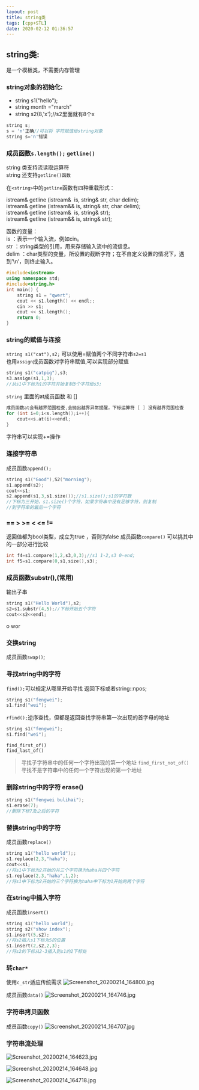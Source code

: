 ```yaml
---
layout: post
title: string类
tags: [cpp+STL]
date: 2020-02-12 01:36:57
--- 
```


## string类:

是一个模板类，不需要内存管理

### string对象的初始化:

- string s1("hello");
- string month ="march"
- string s2(8,'x');//s2里面就有8个x

```cpp
string s;
s = 'n'正确//可以将 字符赋值给string对象
string s='n'错误
```

### 成员函数`s.length();` `getline()`

string 类支持流读取运算符  
string 还支持`getline()函数`

在`<string>`中的`getline`函数有四种重载形式：  

istream& getline (istream&  is, string& str, char delim);  
istream& getline (istream&& is, string& str, char delim);  
istream& getline (istream&  is, string& str);  
istream& getline (istream&& is, string& str);  

函数的变量：  
is    ：表示一个输入流，例如cin。  
str   ：string类型的引用，用来存储输入流中的流信息。  
delim ：char类型的变量，所设置的截断字符；在不自定义设置的情况下，遇到’\n’，则终止输入。  

```cpp
#include<iostream>
using namespace std;
#include<string.h>
int main() {
	string s1 = "qwert";
	cout << s1.length() << endl;;
	cin >> s1;
	cout << s1.length();
	return 0;
}
```

### string的赋值与连接

`string s1("cat"),s2;`
可以使用=赋值两个不同字符串`s2=s1`  
也用`assign`成员函数对字符串赋值,可以实现部分赋值

```cpp
string s1("catpig"),s3;
s3.assign(s1,1,3);
//从s1中下标为1的字符开始复制3个字符给s3;
```

`string` 里面的at成员函数 和 []

```cpp
成员函数at会有越界范围检查,会抛出越界异常提醒，下标运算符 [ ] 没有越界范围检查
for (int i=0;i<s.length();i++){
    cout<<s.at(i)<<endl;
}
```

字符串可以实现+=操作  

### 连接字符串

成员函数`append();`

```cpp
string s1("Good"),S2("morning");
s1.append(s2);
cout<<s1;
s2.append(s1,3,s1.size());//s1.size();s1的字符数
//下标为三开始，s1.size()个字符，如果字符串中没有足够字符，则复制  
//到字符串的最后一个字符
```

### == > >= < <= !=

返回值都为bool类型，成立为true ，否则为false
成员函数`compare()`
可以挑其中的一部分进行比较

```cpp
int f4=s1.compare(1,2,s3,0,3);//s1 1-2,s3 0-end;
int f5=s1.compare(0,s1,size(),s3);
```

### 成员函数substr(),(常用)

输出子串

```cpp
string s1("Hello World"),s2;
s2=s1.substr(4,5);//下标开始五个字符
cout<<s2<<endl;
```

o wor

### 交换string

成员函数`swap()`;

### 寻找string中的字符

`find();`可以规定从哪里开始寻找
返回下标或者string::npos;

```cpp
string s1("fengwei");
s1.find("wei");
```

`rfind();`逆序查找，但都是返回查找字符串第一次出现的首字母的地址

```cpp
string s1("fengwei");
s1.find("wei");
```

`find_first_of()`  
`find_last_of()`
>寻找子字符串中的任何一个字符出现的第一个地址
`find_first_not_of()`
>寻找不是字符串中的任何一个字符出现的第一个地址

### 删除string中的字符 erase()

```cpp
string s1("fengwei bulihai");
s1.erase(7);
//删除下标7及之后的字符
```

### 替换string中的字符

成员函数`replace()`

```cpp
string s1("hello world");;
s1.replace(2,3,"haha");
cout<<s1;
//将s1中下标为2开始的共三个字符换为haha共四个字符
s1.replace(2,3,"haha",1,2);
//将s1中下标为2开始的三个字符换为haha中下标为1开始的两个字符
```

### 在string中插入字符

成员函数`insert()`

```cpp
string s1("hello world");
string s2("show index");
s1.insert(5,s2);
//将s2插入s1下标为5的位置
s1.insert(2,s2,2,3);
//将s2的下标从2-3插入到s1的2下标处
```

### 转`char*`

使用`c_str`适应传统需求
![Screenshot_20200214_164800.jpg](https://raw.githubusercontent.com/fengwei2002/picture/master/pictureScreenshot_20200214_164800.jpg)

成员函数`data()`
![Screenshot_20200214_164746.jpg](https://raw.githubusercontent.com/fengwei2002/picture/master/pictureScreenshot_20200214_164746.jpg)

### 字符串拷贝函数

成员函数`copy()`
![Screenshot_20200214_164707.jpg](https://raw.githubusercontent.com/fengwei2002/picture/master/pictureScreenshot_20200214_164707.jpg)


### 字符串流处理

![Screenshot_20200214_164623.jpg](https://raw.githubusercontent.com/fengwei2002/picture/master/pictureScreenshot_20200214_164623.jpg)

![Screenshot_20200214_164648.jpg](https://raw.githubusercontent.com/fengwei2002/picture/master/pictureScreenshot_20200214_164648.jpg)

![Screenshot_20200214_164718.jpg](https://raw.githubusercontent.com/fengwei2002/picture/master/pictureScreenshot_20200214_164718.jpg)